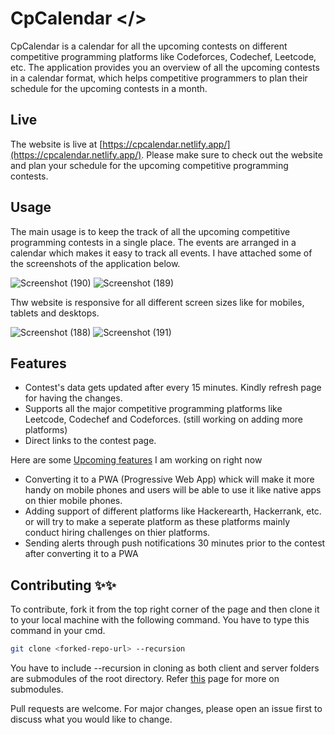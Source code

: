 # CpCalendar </>

CpCalendar is a calendar for all the upcoming contests on different competitive programming platforms like Codeforces, Codechef, Leetcode, etc. The application provides you an overview of all the upcoming contests in a calendar format, which helps competitive programmers to plan their schedule for the upcoming contests in a month.

## Live
The website is live at [https://cpcalendar.netlify.app/](https://cpcalendar.netlify.app/). Please make sure to check out the website and plan your schedule for the upcoming competitive programming contests. 


## Usage
The main usage is to keep the track of all the upcoming competitive programming contests in a single place. The events are arranged in a calendar which makes it easy to track all events. I have attached some of the screenshots of the application below.

![Screenshot (190)](https://user-images.githubusercontent.com/68784397/124637246-1d745500-dea7-11eb-8000-f66fadc8f9f1.png)
![Screenshot (189)](https://user-images.githubusercontent.com/68784397/124637241-1cdbbe80-dea7-11eb-8558-0e70c3b55791.png)

Thw website is responsive for all different screen sizes like for mobiles, tablets and desktops.

![Screenshot (188)](https://user-images.githubusercontent.com/68784397/124638274-637de880-dea8-11eb-889c-4bce02ccbd94.png)
![Screenshot (191)](https://user-images.githubusercontent.com/68784397/124638281-64af1580-dea8-11eb-9637-c18c90199056.png)

## Features
<ul>
  <li>Contest's data gets updated after every 15 minutes. Kindly refresh page for having the changes.</li>
  <li>Supports all the major competitive programming platforms like Leetcode, Codechef and Codeforces. (still working on adding more platforms) </li>
  <li>Direct links to the contest page.</li>
</ul>

Here are some <ins>Upcoming features</ins> I am working on right now
<ul>
  <li>Converting it to a PWA (Progressive Web App) whick will make it more handy on mobile phones and users will be able to use it like native apps on thier mobile phones.</li>
  <li>Adding support of different platforms like Hackerearth, Hackerrank, etc. or will try to make a seperate platform as these platforms mainly conduct hiring challenges on thier platforms.</li>
  <li>Sending alerts through push notifications 30 minutes prior to the contest after converting it to a PWA</li>
</ul>


## Contributing ✨✨

To contribute, fork it from the top right corner of the page and then clone it to your local machine with the following command. You have to type this command in your cmd.

```bash
git clone <forked-repo-url> --recursion
```
You have to include --recursion in cloning as both client and server folders are submodules of the root directory. Refer [this](https://git-scm.com/book/en/v2/Git-Tools-Submodules) page for more on submodules.

Pull requests are welcome. For major changes, please open an issue first to discuss what you would like to change.

## 

